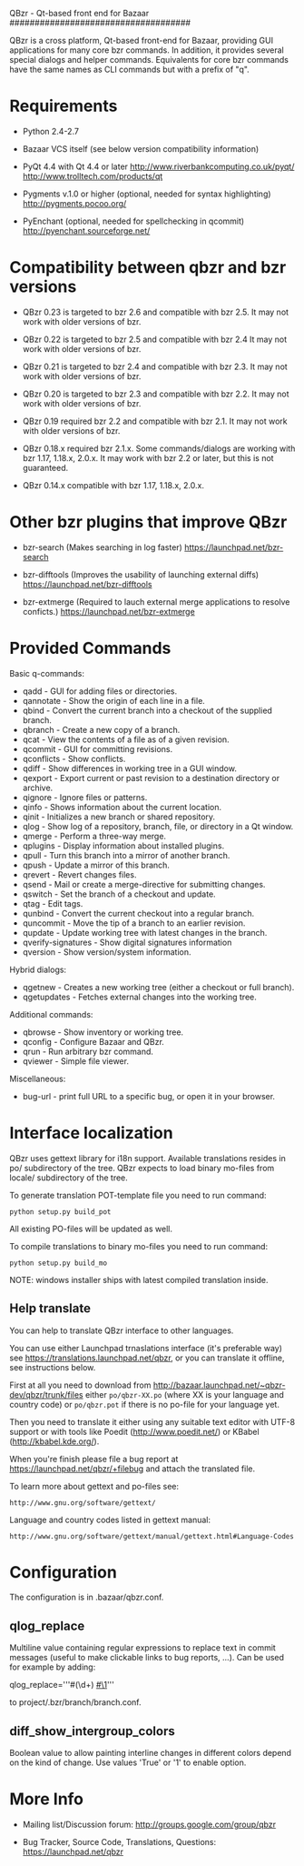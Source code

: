 QBzr - Qt-based front end for Bazaar
####################################

QBzr is a cross platform, Qt-based front-end for Bazaar, providing GUI
applications for many core bzr commands. In addition, it provides several
special dialogs and helper commands. Equivalents for core bzr commands have
the same names as CLI commands but with a prefix of "q".

Requirements
============

 * Python 2.4-2.7

 * Bazaar VCS itself (see below version compatibility information)

 * PyQt 4.4 with Qt 4.4 or later
   http://www.riverbankcomputing.co.uk/pyqt/
   http://www.trolltech.com/products/qt

 * Pygments v.1.0 or higher (optional, needed for syntax highlighting)
   http://pygments.pocoo.org/

 * PyEnchant (optional, needed for spellchecking in qcommit)
   http://pyenchant.sourceforge.net/


Compatibility between qbzr and bzr versions
===========================================

 * QBzr 0.23 is targeted to bzr 2.6 and compatible with bzr 2.5.
   It may not work with older versions of bzr.

 * QBzr 0.22 is targeted to bzr 2.5 and compatible with bzr 2.4
   It may not work with older versions of bzr.

 * QBzr 0.21 is targeted to bzr 2.4 and compatible with bzr 2.3.
   It may not work with older versions of bzr.

 * QBzr 0.20 is targeted to bzr 2.3 and compatible with bzr 2.2.
   It may not work with older versions of bzr.

 * QBzr 0.19 required bzr 2.2 and compatible with bzr 2.1.
   It may not work with older versions of bzr.

 * QBzr 0.18.x required bzr 2.1.x.
   Some commands/dialogs are working with bzr 1.17, 1.18.x, 2.0.x.
   It may work with bzr 2.2 or later, but this is not guaranteed.

 * QBzr 0.14.x compatible with bzr 1.17, 1.18.x, 2.0.x. 


Other bzr plugins that improve QBzr
===================================

 * bzr-search (Makes searching in log faster)
   https://launchpad.net/bzr-search

 * bzr-difftools (Improves the usability of launching external diffs)
   https://launchpad.net/bzr-difftools

 * bzr-extmerge (Required to lauch external merge applications to resolve
   conficts.)
   https://launchpad.net/bzr-extmerge


Provided Commands
=================

Basic q-commands:

 * qadd - GUI for adding files or directories.
 * qannotate - Show the origin of each line in a file.
 * qbind - Convert the current branch into a checkout of the supplied branch.
 * qbranch - Create a new copy of a branch.
 * qcat - View the contents of a file as of a given revision.
 * qcommit - GUI for committing revisions.
 * qconflicts - Show conflicts.
 * qdiff - Show differences in working tree in a GUI window.
 * qexport - Export current or past revision to a destination directory or archive.
 * qignore - Ignore files or patterns.
 * qinfo - Shows information about the current location.
 * qinit - Initializes a new branch or shared repository.
 * qlog - Show log of a repository, branch, file, or directory in a Qt window.
 * qmerge - Perform a three-way merge.
 * qplugins - Display information about installed plugins.
 * qpull - Turn this branch into a mirror of another branch.
 * qpush - Update a mirror of this branch.
 * qrevert - Revert changes files.
 * qsend - Mail or create a merge-directive for submitting changes.
 * qswitch - Set the branch of a checkout and update.
 * qtag - Edit tags.
 * qunbind - Convert the current checkout into a regular branch.
 * quncommit - Move the tip of a branch to an earlier revision.
 * qupdate - Update working tree with latest changes in the branch.
 * qverify-signatures - Show digital signatures information
 * qversion - Show version/system information.

Hybrid dialogs:

 * qgetnew - Creates a new working tree (either a checkout or full branch).
 * qgetupdates - Fetches external changes into the working tree.

Additional commands:

 * qbrowse - Show inventory or working tree.
 * qconfig - Configure Bazaar and QBzr.
 * qrun - Run arbitrary bzr command.
 * qviewer - Simple file viewer.

Miscellaneous:

 * bug-url - print full URL to a specific bug, or open it in your browser.


Interface localization
======================

QBzr uses gettext library for i18n support.
Available translations resides in po/ subdirectory of the tree.
QBzr expects to load binary mo-files from locale/ subdirectory
of the tree.

To generate translation POT-template file you need to run command:

    python setup.py build_pot

All existing PO-files will be updated as well.

To compile translations to binary mo-files you need to run command:

    python setup.py build_mo

NOTE: windows installer ships with latest compiled translation inside.

Help translate
--------------

You can help to translate QBzr interface to other languages.

You can use either Launchpad trnaslations interface (it's preferable way)
see https://translations.launchpad.net/qbzr,
or you can translate it offline, see instructions below.

First at all you need to download from
http://bazaar.launchpad.net/~qbzr-dev/qbzr/trunk/files
either `po/qbzr-XX.po` (where XX is your language and country code)
or `po/qbzr.pot` if there is no po-file for your language yet.

Then you need to translate it either using any suitable text editor
with UTF-8 support or with tools like Poedit (http://www.poedit.net/)
or KBabel (http://kbabel.kde.org/).

When you're finish please file a bug report at
https://launchpad.net/qbzr/+filebug and attach the translated file.

To learn more about gettext and po-files see:

    http://www.gnu.org/software/gettext/

Language and country codes listed in gettext manual:

    http://www.gnu.org/software/gettext/manual/gettext.html#Language-Codes


Configuration
=============

The configuration is in .bazaar/qbzr.conf.

qlog_replace
-----------

Multiline value containing regular expressions to replace text in commit
messages (useful to make clickable links to bug reports, ...). Can be used
for example by adding:

qlog_replace='''#(\d+)
<a href="https://launchpad.net/qbzr/+bug/\1">#\1</a>'''

to project/.bzr/branch/branch.conf.


diff_show_intergroup_colors
---------------------------

Boolean value to allow painting interline changes in different colors
depend on the kind of change. Use values 'True' or '1' to enable option.


More Info
=========

 * Mailing list/Discussion forum:
   http://groups.google.com/group/qbzr

 * Bug Tracker, Source Code, Translations, Questions:
   https://launchpad.net/qbzr
